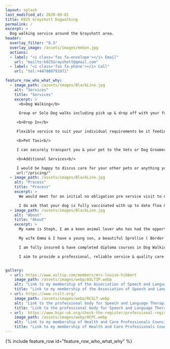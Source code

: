 ```yaml
---
layout: splash
last_modified_at: 2020-09-01
title: K925 Grayshott Dogwalking
permalink: /
excerpt: >
  Dog walking service around the Grayshott area.
header:
  overlay_filter: "0.5"
  overlay_image: /assets/images/mebon.jpg
  actions:
  - label: "<i class='fas fa-envelope'></i> Email"
    url: "mailto:k925Grayshott@gmail.com"
  - label: "<i class='fas fa-phone'></i> Call"
    url: "tel:+447880791971"

feature_row_who_what_why:
  - image_path: /assets/images/BlackLine.jpg
    alt: "Services"
    title: "Services"
    excerpt: >
      <b>Dog Walking</b>

      Group or Solo Dog walks including pick up & drop off with your furry friend having had plenty of fun along the way. They will be provided with water & toweled down before returning.

     <b>Drop In</b>

     Flexible service to suit your individual requirements be it feeding your pets to watering the plants.

     <b>Pet Taxi<b/>

     I can securely transport you & your pet to the Vets or Dog Groomers, & wait to transport you home again.

     <b>Additional Services<b/>

     I would be happy to discus care for your other pets or anything you may require additionally whilst on a walk or during a visit.
     url:"/pricing/"
  - image_path: /assets/images/BlackLine.jpg
    alt: "Process"
    title: "Process"
    excerpt: >
      We would meet for an initial no obligation pre service visit to discuss you & your dog's individual requirements. This could be at your home or on a short walk if you prefer.

      I do ask that your dog is fully vaccinated with up to date flea & worming.  
  - image_path: /assets/images/BlackLine.jpg
    alt: "About"
    title: "About"
    excerpt: >
      My name is Steph, I am a keen animal lover who has had the opportunity to follow my dream of working with animals. My dog walking & pet sitting service covers Grayshott & surrounding areas.

      My wife Emma & I have a young son, a beautiful Sprollie ( Border Collie, Springer Spaniel Cross ) called Bonnie & 2 cats, Pepper & Peach. My family was the driving force behind me leaving my Sales Kitchen Designer job with its long hours & weekends to start K925.

      I am fully insured & have completed diploma courses in Dog Walking & Pet Sitting which includes Animal First Aid & also in Canine Communication.

      I aim to provide a professional, reliable service & quality care for your furry friends.


gallery:
  - url: https://www.asltip.com/members/mrs-louise-hibbert
    image_path: /assets/images/webp/ASLTIP.webp
    alt: "Link to my membership of the Association of Speech and Language Therapists in Independent Practice"
    title: "Link to my membership of the Association of Speech and Language Therapists in Independent Practice"
  - url: https://www.rcslt.org/
    image_path: /assets/images/webp/RCSLT.webp
    alt: "Link to the professional body for Speech and Language Therapists"
    title: "Link to the professional body for Speech and Language Therapists"
  - url:  https://www.hcpc-uk.org/check-the-register/professional-registration-detail/?query=SL08478&profession=SL
    image_path: /assets/images/webp/HCPC.webp
    alt: "Link to my membership of Health and Care Professionals Council"
    title: "Link to my membership of Health and Care Professionals Council"
---
```



{% include feature_row id="feature_row_who_what_why" %}

<!-- {% include gallery type="center" %} -->
